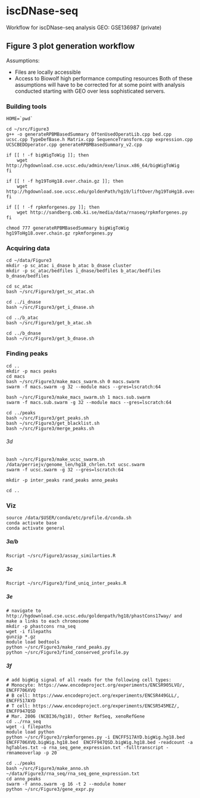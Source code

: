 # iscDNase-seq
Workflow for iscDNase-seq analysis
GEO: GSE136987 (private) 

## Figure 3 plot generation workflow
Assumptions:
* Files are locally accessible 
* Access to Biowolf high performance computing resources
Both of these assumptions will have to be corrected for at some point with analysis conducted starting with GEO over less sophisticated servers. 

### Building tools
``` 
HOME=`pwd`

cd ~/src/Figure3
g++ -o generateRPBMBasedSummary OftenUsedOperatLib.cpp bed.cpp ucsc.cpp TypeDefBase.h Matrix.cpp SequenceTransform.cpp expression.cpp UCSCBEDOperator.cpp generateRPBMBasedSummary_v2.cpp 

if [[ ! -f bigWigToWig ]]; then
    wget http://hgdownload.cse.ucsc.edu/admin/exe/linux.x86_64/bigWigToWig
fi

if [[ ! -f hg19ToHg18.over.chain.gz ]]; then
    wget http://hgdownload.soe.ucsc.edu/goldenPath/hg19/liftOver/hg19ToHg18.over.chain.gz
fi

if [[ ! -f rpkmforgenes.py ]]; then
	wget http://sandberg.cmb.ki.se/media/data/rnaseq/rpkmforgenes.py
fi

chmod 777 generateRPBMBasedSummary bigWigToWig hg19ToHg18.over.chain.gz rpkmforgenes.py
```
### Acquiring data 
```
cd ~/data/Figure3
mkdir -p sc_atac i_dnase b_atac b_dnase cluster
mkdir -p sc_atac/bedfiles i_dnase/bedfiles b_atac/bedfiles b_dnase/bedfiles

cd sc_atac
bash ~/src/Figure3/get_sc_atac.sh 
 
cd ../i_dnase
bash ~/src/Figure3/get_i_dnase.sh 

cd ../b_atac
bash ~/src/Figure3/get_b_atac.sh 

cd ../b_dnase
bash ~/src/Figure3/get_b_dnase.sh
```
### Finding peaks
```
cd ..
mkdir -p macs peaks
cd macs 
bash ~/src/Figure3/make_macs_swarm.sh 0 macs.swarm
swarm -f macs.swarm -g 32 --module macs --gres=lscratch:64

bash ~/src/Figure3/make_macs_swarm.sh 1 macs.sub.swarm
swarm -f macs.sub.swarm -g 32 --module macs --gres=lscratch:64

cd ../peaks 
bash ~/src/Figure3/get_peaks.sh 
bash ~/src/Figure3/get_blacklist.sh 
bash ~/src/Figure3/merge_peaks.sh
```
###### 3d
```
bash ~/src/Figure3/make_ucsc_swarm.sh /data/perriejv/genome_len/hg18_chrlen.txt ucsc.swarm
swarm -f ucsc.swarm -g 32 --gres=lscratch:64

mkdir -p inter_peaks rand_peaks anno_peaks

cd ..
```
### Viz 
```
source /data/$USER/conda/etc/profile.d/conda.sh
conda activate base
conda activate general
```
##### 3a/b
```
Rscript ~/src/Figure3/assay_similarties.R
```
##### 3c
```
Rscript ~/src/Figure3/find_uniq_inter_peaks.R
```
##### 3e
```
# navigate to http://hgdownload.cse.ucsc.edu/goldenpath/hg18/phastCons17way/ and make a links to each chromosome 
mkdir -p phastcons rna_seq 
wget -i filepaths
gunzip *.gz
module load bedtools
python ~/src/Figure3/make_rand_peaks.py
python ~/src/Figure3/find_conserved_profile.py
```
##### 3f
```
# add bigWig signal of all reads for the following cell types: 
# Monocyte: https://www.encodeproject.org/experiments/ENCSR905LVO/, ENCFF706XVQ
# B cell: https://www.encodeproject.org/experiments/ENCSR449GLL/, ENCFF517AYD
# T cell: https://www.encodeproject.org/experiments/ENCSR545MEZ/, ENCFF947QSD
# Mar. 2006 (NCBI36/hg18), Other RefSeq, xenoRefGene
cd ../rna_seq
wget -i filepaths
module load python
python ~/src/Figure3/rpkmforgenes.py -i ENCFF517AYD.bigWig.hg18.bed  ENCFF706XVQ.bigWig.hg18.bed  ENCFF947QSD.bigWig.hg18.bed -readcount -a hgTables.txt -o rna_seq_gene_expression.txt -fulltranscript -rmnameoverlap -p 20

cd ../peaks
bash ~/src/Figure3/make_anno.sh ~/data/Figure3/rna_seq/rna_seq_gene_expression.txt
cd anno_peaks
swarm -f anno.swarm -g 16 -t 2 --module homer
python ~/src/Figure3/gene_expr.py
```
